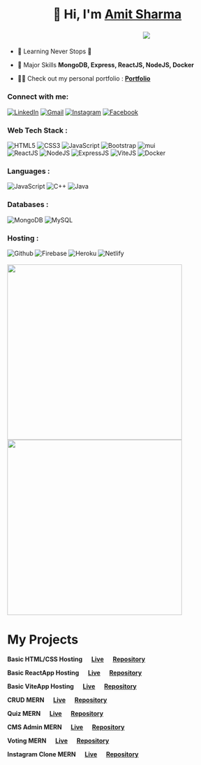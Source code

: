 <h1 align="center">👋 Hi, I'm <a href="https://www.linkedin.com/in/amit244245/" target="_blank"> Amit Sharma </a></h1>
<h3 align="center"> &emsp;&emsp;&emsp;&emsp;&emsp;&emsp;&emsp;&emsp; <img src="https://readme-typing-svg.herokuapp.com?color=0357F7&lines=Full+Stack+Developer+%3A)" /> </h3>

- 🌱 Learning Never Stops 🚀

- 💬 Major Skills **MongoDB, Express, ReactJS, NodeJS, Docker**

- 👨‍💻 Check out my personal portfolio : **<a href="https://portfolio-amit244245.web.app/" target="_blank">Portfolio</a>**


<h3 align="left">Connect with me:</h3>
<div align="left">
  <a href="https://www.linkedin.com/in/amit244245/"><img alt="LinkedIn" src="https://img.shields.io/badge/linkedin-%230077B5.svg?style=for-the-badge&logo=linkedin&logoColor=white"/></a>
  <a href="mailto:amit244245@gmail.com"><img alt="Gmail" src="https://img.shields.io/badge/Gmail-D14836?style=for-the-badge&logo=gmail&logoColor=white"/></a>
   <a href="https://www.instagram.com/amit244245"><img alt="Instagram" src="https://img.shields.io/badge/Instagram-E4405F?style=for-the-badge&logo=instagram&logoColor=white"/></a>
  <a href="https://www.facebook.com/amit244245"><img alt="Facebook" src="https://img.shields.io/badge/Facebook-2CA5E0?style=for-the-badge&logo=facebook&logoColor=white" /></a>
</div>

<h3 align="left">Web Tech Stack :</h3>
<div align="left">
<img alt="HTML5" src="https://img.shields.io/badge/html5-%23E34F26.svg?style=for-the-badge&logo=html5&logoColor=white"/>
<img alt="CSS3" src="https://img.shields.io/badge/css3-%23039BE5.svg?style=for-the-badge&logo=css3&logoColor=white"/> 
<img alt="JavaScript" src="https://img.shields.io/badge/javascript-%23323330.svg?style=for-the-badge&logo=javascript&logoColor=%23F7DF1E"/> 
<img alt="Bootstrap" src="https://img.shields.io/badge/bootstrap-%23563D7C.svg?style=for-the-badge&logo=bootstrap&logoColor=white"/>
<img alt="mui" src="https://img.shields.io/badge/Material%20UI-%231572B6?style=for-the-badge&logo=mui&logoColor=white"/>
<br>
<img alt="ReactJS" src="https://img.shields.io/badge/React JS-%2320232a.svg?style=for-the-badge&logo=react&logoColor=%2361DAFB"/>
<img alt="NodeJS" src="https://img.shields.io/badge/Node JS-%2343853D?style=for-the-badge&logo=node&logoColor=white"/>
<img alt="ExpressJS" src="https://img.shields.io/badge/Express JS-000000?style=for-the-badge&logo=express&logoColor=white"/>
<img alt="ViteJS" src="https://img.shields.io/badge/Vite JS-%23430098.svg?style=for-the-badge&logo=vite&logoColor=white"/>
<img alt="Docker" src="https://img.shields.io/badge/Docker-007FFF?style=for-the-badge&logo=docker&logoColor=white"/>
</div>

<h3 align="left">Languages :</h3>
<div align="left">
  <img alt="JavaScript" src="https://img.shields.io/badge/javascript-%23323330.svg?style=for-the-badge&logo=javascript&logoColor=%23F7DF1E"/> 
  <img alt="C++" src="https://img.shields.io/badge/C%2B%2B-00599C?style=for-the-badge&logo=c%2B%2B&logoColor=white"/>
  <img alt="Java" src="https://img.shields.io/badge/java-%23ED8B00.svg?style=for-the-badge&logo=java&logoColor=white"/>
</div>

<h3 align="left">Databases :</h3>
<div align="left">
  <img alt="MongoDB" src ="https://img.shields.io/badge/MongoDB-4EA94B?style=for-the-badge&logo=mongodb&logoColor=white"/>
  <img alt="MySQL" src="https://img.shields.io/badge/mysql-42759C.svg?style=for-the-badge&logo=mysql&logoColor=white"/>
</div>


<h3 align="left">Hosting :</h3>
<div align="left">
  <img alt="Github" src="https://img.shields.io/badge/Github-000000?style=for-the-badge&logo=github&logoColor=white"/>
  <img alt="Firebase" src="https://img.shields.io/badge/firebase-FF9900.svg?style=for-the-badge&logo=firebase&logoColor=white"/>
  <img alt="Heroku" src="https://img.shields.io/badge/heroku-%23430098.svg?style=for-the-badge&logo=heroku&logoColor=white"/>
  <img alt="Netlify" src="https://img.shields.io/badge/Netlify-00C7B7?style=for-the-badge&logo=netlify&logoColor=white"/>
</div>  <br/>

<a href="https://github.com/amitdev244245">
  <img align="center" width="400" src="https://github-readme-stats.vercel.app/api/top-langs/?username=amitdev244245&theme=dark&hide_langs_below=1" />
</a>
<a href="https://github.com/amitdev244245">
  <img align="center" width="400" src="https://github-readme-stats.vercel.app/api?username=amitdev244245&show_icons=true&theme=dark" />
</a>

<div>
  <h1>My Projects</h1>
  <p><strong>Basic HTML/CSS Hosting &emsp; <a href="https://amitfortec21.github.io/dummy-test">Live</a> &emsp; <a href="https://github.com/amitfortec21/dummy-test">Repository</a></strong></p>
  <p><strong>Basic ReactApp Hosting &emsp; <a href="https://amitfortec21.github.io/host-app">Live</a> &emsp; <a href="https://github.com/amitfortec21/host-app">Repository</a></strong></p>
  <p><strong>Basic ViteApp Hosting &emsp; <a href="https://amitfortec21.github.io/hosting-vite">Live</a> &emsp; <a href="https://github.com/amitfortec21/hosting-vite">Repository</a></strong></p>
  <p><strong>CRUD MERN &emsp; <a href="">Live</a> &emsp; <a href="https://github.com/amitfortec21/crud-mern">Repository</a></strong></p>
  <p><strong>Quiz MERN &emsp; <a href="">Live</a> &emsp; <a href="https://github.com/amitfortec21/quiz-mern">Repository</a></strong></p>
  <p><strong>CMS Admin MERN &emsp; <a href="">Live</a> &emsp; <a href="https://github.com/amitfortec21/cms-admin-mern">Repository</a></strong></p>
  <p><strong>Voting MERN &emsp; <a href="">Live</a> &emsp; <a href="https://github.com/amitfortec21/voting-mern">Repository</a></strong></p>
  <p><strong>Instagram Clone MERN &emsp; <a href="">Live</a> &emsp; <a href="https://github.com/amitfortec21/instagram-clone-mern">Repository</a></strong></p>
</div>
